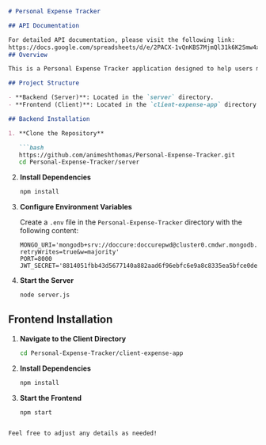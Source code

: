 ```markdown
# Personal Expense Tracker

## API Documentation

For detailed API documentation, please visit the following link: 
https://docs.google.com/spreadsheets/d/e/2PACX-1vQnKBS7MjmQl31k6K2Smw4xm85WNhVzy0wkSxmOE7V8czKtlU034A-DHgBKZ_WWBPexdTXXuw-DFNmH/pubhtml
## Overview

This is a Personal Expense Tracker application designed to help users manage their expenses. The project is divided into two main parts: the backend server and the frontend client.

## Project Structure

- **Backend (Server)**: Located in the `server` directory.
- **Frontend (Client)**: Located in the `client-expense-app` directory.

## Backend Installation

1. **Clone the Repository**

   ```bash
   https://github.com/animeshthomas/Personal-Expense-Tracker.git
   cd Personal-Expense-Tracker/server
   ```

2. **Install Dependencies**

   ```bash
   npm install
   ```

3. **Configure Environment Variables**

   Create a `.env` file in the `Personal-Expense-Tracker` directory with the following content:

   ```env
   MONGO_URI='mongodb+srv://doccure:doccurepwd@cluster0.cmdwr.mongodb.net/?retryWrites=true&w=majority'
   PORT=8000
   JWT_SECRET='8814051fbb43d5677140a882aad6f96ebfc6e9a8c8335ea5bfce0ded26cafd136f15f57c8196374088f33c9386a2e1b0237b4b0ef9fddb422c163e84a8c9b0fb'
   ```

4. **Start the Server**

   ```bash
   node server.js
   ```

## Frontend Installation

1. **Navigate to the Client Directory**

   ```bash
   cd Personal-Expense-Tracker/client-expense-app
   ```

2. **Install Dependencies**

   ```bash
   npm install
   ```

3. **Start the Frontend**

   ```bash
   npm start
   ```
```

Feel free to adjust any details as needed!
